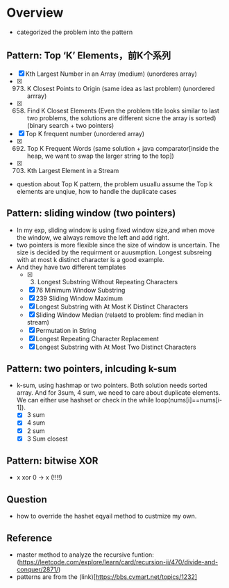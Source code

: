 # Overview
- categorized the problem  into the pattern
##  Pattern: Top ‘K’ Elements，前K个系列
- [x] Kth Largest Number in an Array (medium) (unorderes array)
- [x] 973. K Closest Points to Origin (same idea as last problem) (unordered arrray)
- [x] 658. Find K Closest Elements (Even the problem title looks similar to last two problems, the solutions are different sicne the array is sorted)(binary search + two pointers)
- [x] Top K frequent number (unordered array)
- [x] 692. Top K Frequent Words (same solution + java comparator[inside the heap, we want to swap the larger string to the top])
- [x] 703. Kth Largest Element in a Stream 

- question about Top K pattern, the problem usuallu assume the Top k elements are unqiue, how to handle the duplicate cases

## Pattern: sliding window (two pointers)
- In my exp, sliding window is using fixed window size,and when move the window, we always remove the left and add right.
- two pointers is more flexible since the size of window is uncertain. The size is decided by the requirment or auusmption. Longest subsreing with at most k distinct character is a good example.
- And they have two different templates
  - [x] 3. Longest Substring Without Repeating Characters
  - [x] 76 Minimum Window Substring 
  - [x] 239 Sliding Window Maximum    
  - [x] Longest Substring with At Most K Distinct Characters
  - [x] Sliding Window Median (relaetd to problem: find median in stream)
  - [x] Permutation in String
  - [x] Longest Repeating Character Replacement 
  - [x] Longest Substring with At Most Two Distinct Characters

## Pattern: two pointers, inlcuding k-sum
- k-sum, using hashmap or two pointers. Both solution needs sorted array. And for 3sum, 4 sum, we need to care about duplicate elements. We can either use hashset or check in the while loop(nums[i]==nums[i-1]).
  - [x] 3 sum
  - [x] 4 sum
  - [x] 2 sum
  - [x] 3 Sum closest
## Pattern: bitwise XOR
- x xor 0 -> x  (!!!!)
  
## Question
- how to override the hashet eqyail method to custmize my own.
## Reference
- master method to analyze the recursive funtion: (https://leetcode.com/explore/learn/card/recursion-ii/470/divide-and-conquer/2871/)
- patterns are from the (link)[https://bbs.cvmart.net/topics/1232]
